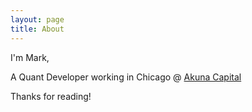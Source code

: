 ```yaml
---
layout: page
title: About
---
```


I'm Mark,

A Quant Developer working in Chicago @ <a href="http://www.akunacapital.com">Akuna Capital</a>


Thanks for reading!
